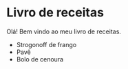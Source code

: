 # Livro de receitas

Olá! Bem vindo ao meu livro de receitas.

- Strogonoff de frango
- Pavê
- Bolo de cenoura
